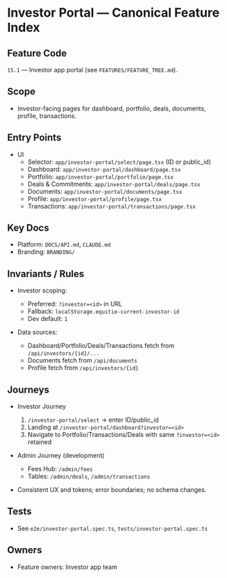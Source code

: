 # Investor Portal — Canonical Feature Index

## Feature Code

`15.1` — Investor app portal (see `FEATURES/FEATURE_TREE.md`).

## Scope

- Investor-facing pages for dashboard, portfolio, deals, documents, profile, transactions.

## Entry Points

- UI
  - Selector: `app/investor-portal/select/page.tsx` (ID or public_id)
  - Dashboard: `app/investor-portal/dashboard/page.tsx`
  - Portfolio: `app/investor-portal/portfolio/page.tsx`
  - Deals & Commitments: `app/investor-portal/deals/page.tsx`
  - Documents: `app/investor-portal/documents/page.tsx`
  - Profile: `app/investor-portal/profile/page.tsx`
  - Transactions: `app/investor-portal/transactions/page.tsx`

## Key Docs

- Platform: `DOCS/API.md`, `CLAUDE.md`
- Branding: `BRANDING/`

## Invariants / Rules

- Investor scoping:

  - Preferred: `?investor=<id>` in URL
  - Fallback: `localStorage.equitie-current-investor-id`
  - Dev default: `1`

- Data sources:
  - Dashboard/Portfolio/Deals/Transactions fetch from `/api/investors/{id}/...`
  - Documents fetch from `/api/documents`
  - Profile fetch from `/api/investors/{id}`

## Journeys

- Investor Journey

  1. `/investor-portal/select` → enter ID/public_id
  2. Landing at `/investor-portal/dashboard?investor=<id>`
  3. Navigate to Portfolio/Transactions/Deals with same `?investor=<id>` retained

- Admin Journey (development)

  - Fees Hub: `/admin/fees`
  - Tables: `/admin/deals`, `/admin/transactions`

- Consistent UX and tokens; error boundaries; no schema changes.

## Tests

- See `e2e/investor-portal.spec.ts`, `tests/investor-portal.spec.ts`

## Owners

- Feature owners: Investor app team
